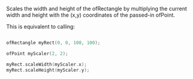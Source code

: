 Scales the width and height of the ofRectangle by multiplying the current width and
height with the (x,y) coordinates of the passed-in ofPoint.

This is equivalent to calling:

```cpp

ofRectangle myRect(0, 0, 100, 100);

ofPoint myScaler(2, 2);

myRect.scaleWidth(myScaler.x);
myRect.scaleHeight(myScaler.y);

```
